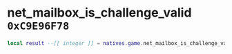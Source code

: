 # net_mailbox_is_challenge_valid `0xC9E96F78`

```lua
local result --[[ integer ]] = natives.game.net_mailbox_is_challenge_valid(_unk0 --[[ integer ]])
```
